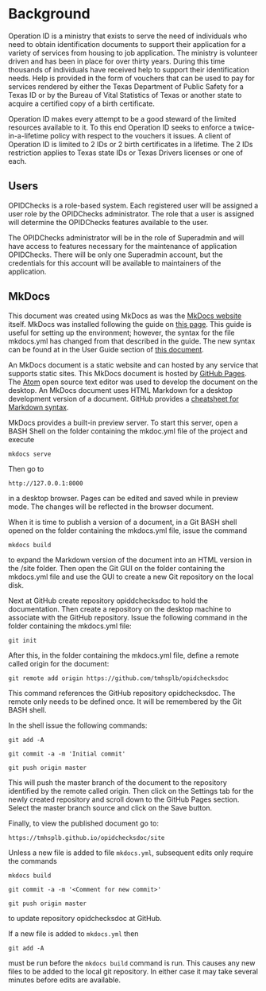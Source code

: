 # Background
Operation ID is a ministry that exists to serve the need of individuals who need to obtain identification documents to support their application for
a variety of services from housing to job application. The ministry is volunteer driven and has been in place for over thirty years. During this time
thousands of individuals have received help to support their identification needs. Help is provided in the form of vouchers that can be used to pay
for services rendered by either the Texas Department of Public Safety for a Texas ID or by the Bureau of Vital Statistics of Texas or another state
to acquire a certified copy of a birth certificate.

Operation ID makes every attempt to be a good steward of the limited resources available to it. To this end Operation
ID seeks to enforce a twice-in-a-lifetime policy with respect to the vouchers it issues. A client of Operation ID
is limited to 2 IDs or 2 birth certificates in a lifetime. The 2 IDs restriction applies to Texas state IDs or Texas
Drivers licenses or one of each.

## Users
OPIDChecks is a role-based system. Each registered user will be assigned a user role by the OPIDChecks administrator. The role that a user is assigned
will determine the OPIDChecks features available to the user.  

The OPIDChecks administrator will be in the role of Superadmin and will have access to features necessary for the maintenance of application OPIDChecks.
There will be only one Superadmin account, but the credentials for this account will be available to maintainers of the application.

## MkDocs
This document was created using MkDocs as was the [MkDocs website](http://www.mkdocs.org/) itself. MkDocs was installed
following the guide
on [this page](https://www.sitepoint.com/building-product-documentation-mkdocs/). This guide is useful for setting up
the environment; however,
the syntax for the file mkdocs.yml has changed from that described in the guide. The new syntax can be found at in the
User Guide section of
[this document](https://www.mkdocs.org/user-guide/writing-your-docs/#configure-pages-and-navigation).

An MkDocs document is a static website and can hosted by any service that supports static sites. This MkDocs document
is hosted by
[GitHub Pages](https://pages.github.com/). The [Atom](http://atom.io/) open source text editor was used to
develop the document on the desktop.
An MkDocs document uses HTML Markdown for a desktop development version of a document. GitHub provides a
[cheatsheet for Markdown syntax](https://github.com/adam-p/markdown-here/wiki/Markdown-Cheatsheet).

MkDocs provides a built-in preview server. To start this server, open a BASH Shell on the folder containing the
mkdoc.yml file of the project and execute

    mkdocs serve

Then go to

    http://127.0.0.1:8000

in a desktop browser. Pages can be edited and saved while in preview mode. The changes will be reflected in the browser document.

When it is time to publish a version of a document, in a Git BASH shell opened on the folder containing the mkdocs.yml file, issue the command

    mkdocs build

to expand the Markdown version of the document into an HTML version in the /site folder. Then open the Git GUI on the
folder containing the mkdocs.yml file and use the GUI to create a new Git repository on the local disk.

Next at GitHub create repository opiddchecksdoc to hold the documentation. Then create a repository on the desktop
machine to associate with the GitHub repository. Issue the following command in the folder containing the mkdocs.yml file:

    git init

After this, in the folder containing the mkdocs.yml file, define a remote called origin for the document:

    git remote add origin https://github.com/tmhsplb/opidchecksdoc

This command references the GitHub repository opidchecksdoc. The remote only needs to be defined once. It will be
remembered by the Git BASH shell.

In the shell issue the following commands:

    git add -A

    git commit -a -m 'Initial commit'

    git push origin master

This will push the master branch of the document to the repository identified by the remote called origin. Then click on the Settings tab for the newly
created repository and scroll down to the GitHub Pages section. Select the master branch source and click on the Save button.

Finally, to view the published document go to:

    https://tmhsplb.github.io/opidchecksdoc/site

Unless a new file is added to file `mkdocs.yml`, subsequent edits only require the commands

    mkdocs build

    git commit -a -m '<Comment for new commit>'

    git push origin master

to update repository opidchecksdoc at GitHub.

If a new file is added to `mkdocs.yml` then

    git add -A

must be run before the `mkdocs build` command is run. This causes any new files to be added to the local git repository. In either case it may take
several minutes before edits are available.
